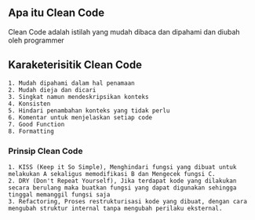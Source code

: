 ## Apa itu Clean Code

Clean Code adalah istilah yang mudah dibaca dan dipahami dan diubah oleh programmer

## Karaketerisitik Clean Code

    1. Mudah dipahami dalam hal penamaan 
    2. Mudah dieja dan dicari
    3. Singkat namun mendeskripsikan konteks
    4. Konsisten
    5. Hindari penambahan konteks yang tidak perlu
    6. Komentar untuk menjelaskan setiap code
    7. Good Function
    8. Formatting 

### Prinsip Clean Code

    1. KISS (Keep it So Simple), Menghindari fungsi yang dibuat untuk melakukan A sekaligus memodifikasi B dan Mengecek fungsi C.
    2. DRY (Don't Repeat Yourself), Jika terdapat kode yang dilakukan secara berulang maka buatkan fungsi yang dapat digunakan sehingga tinggal memanggil fungsi saja
    3. Refactoring, Proses restrukturisasi kode yang dibuat, dengan cara mengubah struktur internal tanpa mengubah perilaku eksternal.
    
